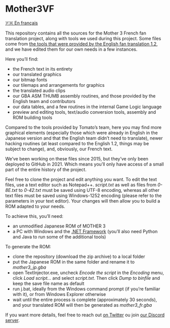 # Mother3VF

[🇫🇷 En français](README.md)

This repository contains all the sources for the Mother 3 French fan translation project, along with tools we used during this project. Some files come from [the tools that were provided by the English fan translation 1.2](http://mother3.fobby.net/tools), and we have edited them for our own needs in a few instances.

Here you’ll find:
* the French text in its entirety
* our translated graphics
* our bitmap fonts
* our tilemaps and arrangements for graphics
* the translated audio clips
* our GBA ASM THUMB assembly routines, and those provided by the English team and contributors
* our data tables, and a few routines in the internal Game Logic language
* preview and editing tools, text/audio conversion tools, assembly and ROM building tools

Compared to the tools provided by Tomato’s team, here you may find more graphical elements (especially those which were already in English in the Japanese version and that the English team didn’t need to translate), newer hacking routines (at least compared to the English 1.2, things may be subject to change), and, obviously, our French text.

We’ve been working on these files since 2015, but they’ve only been deployed to GitHub in 2021. Which means you’ll only have access of a small part of the entire history of the project.

Feel free to clone the project and edit anything you want. To edit the text files, use a text editor such as Notepad++. *script.txt* as well as files from *0-8E.txt* to *0-42.txt* must be saved using UTF-8 encoding, whereas all other text files must be saved using Windows-1252 encoding (please refer to the parameters in your text editor).
Your changes will then allow you to build a ROM adapted to your needs.

To achieve this, you’ll need:
* an unmodified Japanese ROM of MOTHER 3
* a PC with Windows and the [.NET Framework](https://docs.microsoft.com/fr-fr/dotnet/framework/install/on-windows-10) (you’ll also need Python and Java to run some of the additional tools)

To generate the ROM:
* clone the repository (download the zip archive) to a local folder
* put the Japanese ROM in the same folder and rename it to *mother3_jp.gba*
* open TextInjector.exe, uncheck *Encode the script* in the *Encoding* menu, click *Load script…* and select *script.txt*. Then click *Dump to binfile* and keep the save file name as default
* run j.bat, ideally from the Windows command prompt (if you’re familiar with it), or from Windows Explorer otherwise
* wait until the entire process is complete (approximately 30 seconds), and your translated ROM will then be generated as *mother3_fr.gba*

If you want more details, feel free to reach out [on Twitter](https://twitter.com/jumpmanfr) ou join [our Discord server](http://mother3vf.free.fr/discord).
